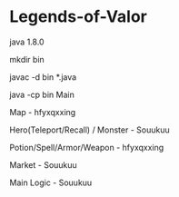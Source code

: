 # Legends-of-Valor
java 1.8.0


mkdir bin

javac -d bin *.java

java -cp bin Main

Map - hfyxqxxing

Hero(Teleport/Recall) / Monster - Souukuu

Potion/Spell/Armor/Weapon - hfyxqxxing

Market - Souukuu

Main Logic - Souukuu

